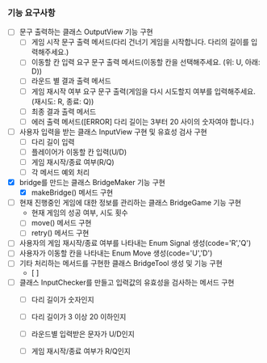 ### 기능 요구사항

- [ ] 문구 출력하는 클래스 OutputView 기능 구현
    - [ ] 게임 시작 문구 출력 메서드(다리 건너기 게임을 시작합니다. 다리의 길이를 입력해주세요.)
    - [ ] 이동할 칸 입력 요구 문구 출력 메서드(이동할 칸을 선택해주세요. (위: U, 아래: D))
    - [ ] 라운드 별 결과 출력 메서드
    - [ ] 게임 재시작 여부 요구 문구 출력(게임을 다시 시도할지 여부를 입력해주세요. (재시도: R, 종료: Q))
    - [ ] 최종 결과 출력 메서드
    - [ ] 에러 출력 메서드([ERROR] 다리 길이는 3부터 20 사이의 숫자여야 합니다.)
- [ ] 사용자 입력을 받는 클래스 InputView 구현 및 유효성 검사 구현
    - [ ] 다리 길이 입력
    - [ ] 플레이어가 이동할 칸 입력(U/D)
    - [ ] 게임 재시작/종료 여부(R/Q)
    - [ ] 각 메서드 예외 처리
- [x] bridge를 만드는 클래스 BridgeMaker 기능 구현
    - [x] makeBridge() 메서드 구현
- [ ] 현재 진행중인 게임에 대한 정보를 관리하는 클래스 BridgeGame 기능 구현
    - 현재 게임의 성공 여부, 시도 횟수
    - [ ] move() 메서드 구현
    - [ ] retry() 메서드 구현
- [ ] 사용자의 게임 재시작/종료 여부를 나타내는 Enum Signal 생성(code='R','Q')
- [ ] 사용자가 이동할 칸을 나타내는 Enum Move 생성(code='U','D')
- [ ] 기타 처리하는 메서드를 구현한 클래스 BridgeTool 생성 및 기능 구현
    - [ ]
- [ ] 클래스 InputChecker를 만들고 입력값의 유효성을 검사하는 메서드 구현
    - [ ] 다리 길이가 숫자인지
    - [ ] 다리 길이가 3 이상 20 이하인지
    - [ ] 라운드별 입력받은 문자가 U/D인지
    - [ ] 게임 재시작/종료 여부가 R/Q인지
    